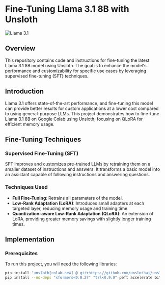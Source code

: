 # Fine-Tuning Llama 3.1 8B with Unsloth

![Llama 3.1](https://example.com/path/to/your/graphic.png) 

## Overview

This repository contains code and instructions for fine-tuning the latest Llama 3.1 8B model using Unsloth. The goal is to enhance the model's performance and customizability for specific use cases by leveraging supervised fine-tuning (SFT) techniques.

## Introduction

Llama 3.1 offers state-of-the-art performance, and fine-tuning this model can provide better results for custom applications at a lower cost compared to using general-purpose LLMs. This project demonstrates how to fine-tune Llama 3.1 8B on Google Colab using Unsloth, focusing on QLoRA for efficient memory usage.

## Fine-Tuning Techniques

### Supervised Fine-Tuning (SFT)

SFT improves and customizes pre-trained LLMs by retraining them on a smaller dataset of instructions and answers. It transforms a basic model into an assistant capable of following instructions and answering questions.

### Techniques Used

- **Full Fine-Tuning**: Retrains all parameters of the model.
- **Low-Rank Adaptation (LoRA)**: Introduces small adapters at each targeted layer, reducing memory usage and training time.
- **Quantization-aware Low-Rank Adaptation (QLoRA)**: An extension of LoRA, providing greater memory savings with slightly longer training times.

## Implementation

### Prerequisites

To run this project, you will need the following libraries:

```bash
pip install "unsloth[colab-new] @ git+https://github.com/unslothai/unsloth.git"
pip install --no-deps "xformers<0.0.27" "trl<0.9.0" peft accelerate bitsandbytes
